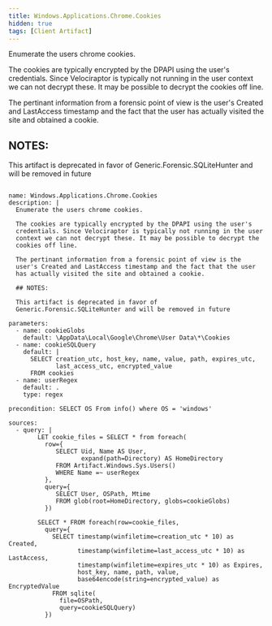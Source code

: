 ```yaml
---
title: Windows.Applications.Chrome.Cookies
hidden: true
tags: [Client Artifact]
---
```


Enumerate the users chrome cookies.

The cookies are typically encrypted by the DPAPI using the user's
credentials. Since Velociraptor is typically not running in the user
context we can not decrypt these. It may be possible to decrypt the
cookies off line.

The pertinant information from a forensic point of view is the
user's Created and LastAccess timestamp and the fact that the user
has actually visited the site and obtained a cookie.

## NOTES:

This artifact is deprecated in favor of
Generic.Forensic.SQLiteHunter and will be removed in future


<pre><code class="language-yaml">
name: Windows.Applications.Chrome.Cookies
description: |
  Enumerate the users chrome cookies.

  The cookies are typically encrypted by the DPAPI using the user&#x27;s
  credentials. Since Velociraptor is typically not running in the user
  context we can not decrypt these. It may be possible to decrypt the
  cookies off line.

  The pertinant information from a forensic point of view is the
  user&#x27;s Created and LastAccess timestamp and the fact that the user
  has actually visited the site and obtained a cookie.

  ## NOTES:

  This artifact is deprecated in favor of
  Generic.Forensic.SQLiteHunter and will be removed in future

parameters:
  - name: cookieGlobs
    default: \AppData\Local\Google\Chrome\User Data\*\Cookies
  - name: cookieSQLQuery
    default: |
      SELECT creation_utc, host_key, name, value, path, expires_utc,
             last_access_utc, encrypted_value
      FROM cookies
  - name: userRegex
    default: .
    type: regex

precondition: SELECT OS From info() where OS = &#x27;windows&#x27;

sources:
  - query: |
        LET cookie_files = SELECT * from foreach(
          row={
             SELECT Uid, Name AS User,
                    expand(path=Directory) AS HomeDirectory
             FROM Artifact.Windows.Sys.Users()
             WHERE Name =~ userRegex
          },
          query={
             SELECT User, OSPath, Mtime
             FROM glob(root=HomeDirectory, globs=cookieGlobs)
          })

        SELECT * FROM foreach(row=cookie_files,
          query={
            SELECT timestamp(winfiletime=creation_utc * 10) as Created,
                   timestamp(winfiletime=last_access_utc * 10) as LastAccess,
                   timestamp(winfiletime=expires_utc * 10) as Expires,
                   host_key, name, path, value,
                   base64encode(string=encrypted_value) as EncryptedValue
            FROM sqlite(
              file=OSPath,
              query=cookieSQLQuery)
          })

</code></pre>

